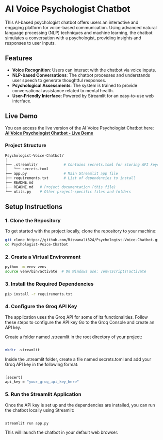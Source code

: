 # AI Voice Psychologist Chatbot

This AI-based psychologist chatbot offers users an interactive and engaging platform for voice-based communication. Using advanced natural language processing (NLP) techniques and machine learning, the chatbot simulates a conversation with a psychologist, providing insights and responses to user inputs.

## Features
- **Voice Recognition**: Users can interact with the chatbot via voice inputs.
- **NLP-based Conversations**: The chatbot processes and understands user speech to generate thoughtful responses.
- **Psychological Assessments**: The system is trained to provide conversational assistance related to mental health.
- **User-Friendly Interface**: Powered by Streamlit for an easy-to-use web interface.
  
## Live Demo

You can access the live version of the AI Voice Psychologist Chatbot here:  
**[AI Voice Psychologist Chatbot - Live Demo](https://tec-psychologists.streamlit.app/)**
### Project Structure

```bash
Psychologist-Voice-Chatbot/
│
├── .streamlit/            # Contains secrets.toml for storing API keys
│   └── secrets.toml
├── app.py                 # Main Streamlit app file
├── requirements.txt       # List of dependencies to install
├── README.md 
├── README.md   # Project documentation (this file)
└── utils.py    # Other project-specific files and folders

```
## Setup Instructions

### 1. Clone the Repository

To get started with the project locally, clone the repository to your machine:

```bash
git clone https://github.com/Rizwanali324/Psychologist-Voice-Chatbot.git
cd Psychologist-Voice-Chatbot
```

### 2. Create a Virtual Environment

```bash
python -m venv venv
source venv/bin/activate  # On Windows use: venv\Scripts\activate
```
### 3. Install the Required Dependencies

```bash
pip install -r requirements.txt

```
### 4. Configure the Groq API Key
The application uses the Groq API for some of its functionalities. Follow these steps to configure the API key
Go to the Groq Console and create an API key.

Create a folder named .streamlit in the root directory of your project:
```bash

mkdir .streamlit
```
Inside the .streamlit folder, create a file named secrets.toml and add your Groq API key in the following format:
```bash

[secert]
api_key = "your_groq_api_key_here"
```
### 5. Run the Streamlit Application
Once the API key is set up and the dependencies are installed, you can run the chatbot locally using Streamlit:


```bash

streamlit run app.py

```
This will launch the chatbot in your default web browser.


